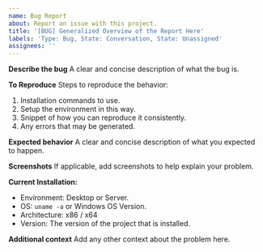 ```yaml
---
name: Bug Report
about: Report an issue with this project.
title: '[BUG] Generalized Overview of the Report Here'
labels: 'Type: Bug, State: Conversation, State: Unassigned'
assignees: ''
---
```


**Describe the bug**
A clear and concise description of what the bug is.

**To Reproduce**
Steps to reproduce the behavior:
1. Installation commands to use.
2. Setup the environment in this way.
3. Snippet of how you can reproduce it consistently.
4. Any errors that may be generated.

**Expected behavior**
A clear and concise description of what you expected to happen.

**Screenshots**
If applicable, add screenshots to help explain your problem.

**Current Installation:**
 - Environment: Desktop or Server.
 - OS: `uname -a` or Windows OS Version.
 - Architecture: x86 / x64
 - Version: The version of the project that is installed.

**Additional context**
Add any other context about the problem here.
